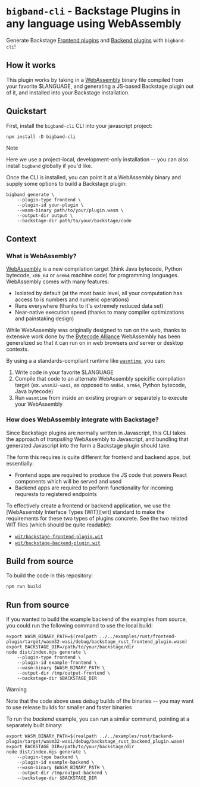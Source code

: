 # `bigband-cli` - Backstage Plugins in any language using WebAssembly

Generate Backstage [Frontend plugins][backstage-docs-frontend-plugin] and [Backend plugins][backstage-docs-backend-plugin] with `bigband-cli`!

[backstage-docs-frontend-plugin]: https://backstage.io/docs/frontend-system/building-plugins/index/
[backstage-docs-backend-plugin]: https://backstage.io/docs/plugins/backend-plugin/

## How it works

This plugin works by taking in a [WebAssembly][wasm] binary file compiled from your favorite $LANGUAGE, and generating a JS-based Backstage plugin out of it, and installed into your Backstage installation.

[wasm]: https://webassembly.org

## Quickstart

First, install the `bigband-cli` CLI into your javascript project:

```console
npm install -D bigband-cli
```

> [!NOTE]
> Here we use a project-local, development-only installation -- you can also install `bigband` globally if you'd like.

Once the CLI is installed, you can point it at a WebAssembly binary and supply some options to build a Backstage plugin:

```console
bigband generate \
    --plugin-type frontend \
    --plugin-id your-plugin \
    --wasm-binary path/to/your/plugin.wasm \
    --output-dir output \
    --backstage-dir path/to/your/backstage/code
```

## Context

### What is WebAssembly?

[WebAssembly][wasm] is a new compilation target (think Java bytecode, Python bytecode, `x86_64` or `arm64` machine code) for programming languages. WebAssembly comes with many features:

- Isolated by default (at the most basic level, all your computation has access to is numbers and numeric operations)
- Runs everywhere (thanks to it's extremely reduced data set)
- Near-native execution speed (thanks to many compiler optimizations and painstaking design)

While WebAssembly was originally designed to run on the web, thanks to extensive work done by the [Bytecode Alliance][bca] WebAssembly has been generalized so that it can run on in web browsers *and* server or desktop contexts.

By using a a standards-compliant runtime like [`wasmtime`][wasmtime], you can:

1. Write code in your favorite $LANGUAGE
2. Compile that code to an alternate WebAssembly speicific compilation target (ex. `wasm32-wasi`, as opposed to `amd64`, `arm64`, Python bytecode, Java bytecode)
3. Run `wasmtime` from inside an existing program or separately to execute your WebAssembly

[wasmtime]: https://wasmtime.dev
[bca]: https://bytecodealliance.org

### How does WebAssembly integrate with Backstage?

Since Backstage plugins are normally written in Javascript, this CLI takes the approach of *tranpsiling* WebAssembly to Javascript, and bundling that generated Javascript into the form a Backstage plugin should take.

The form this requires is quite different for frontend and backend apps, but essentially:

- Frontend apps are required to produce the JS code that powers React components which will be served and used
- Backend apps are required to perform functionality for incoming requrests to registered endpoints

To effectively create a frontend or backend application, we use the [WebAssembly Interface Types (WIT)][wit] standard to make the requirements for these two types of plugins concrete. See the two related WIT files (which should be quite readable):

- [`wit/backstage-frontend-plugin.wit`](./wit/backstage-frontend-plugin.wit)
- [`wit/backstage-backend-plugin.wit`](./wit/backstage-backend-plugin.wit)

## Build from source

To build the code in this repository:

```console
npm run build
```

## Run from source

If you wanted to build the example backend of the examples from source, you could run the following command to use the local build:

```console
export WASM_BINARY_PATH=$(realpath ../../examples/rust/frontend-plugin/target/wasm32-wasi/debug/backstage_rust_frontend_plugin.wasm)
export BACKSTAGE_DIR=/path/to/your/backstage/dir
node dist/index.mjs generate \
    --plugin-type frontend \
    --plugin-id example-frontend \
    --wasm-binary $WASM_BINARY_PATH \
    --output-dir /tmp/output-frontend \
    --backstage-dir $BACKSTAGE_DIR
```

> [!WARNING]
> Note that the code above uses *debug* builds of the binaries -- you may want to use release builds for smaller and faster binaries

To run the *backend* example, you can run a similar command, pointing at a separately built binary:

```console
export WASM_BINARY_PATH=$(realpath ../../examples/rust/backend-plugin/target/wasm32-wasi/debug/backstage_rust_backend_plugin.wasm)
export BACKSTAGE_DIR=/path/to/your/backstage/dir
node dist/index.mjs generate \
    --plugin-type backend \
    --plugin-id example-backend \
    --wasm-binary $WASM_BINARY_PATH \
    --output-dir /tmp/output-backend \
    --backstage-dir $BACKSTAGE_DIR
```
